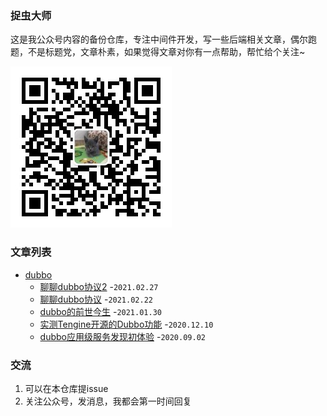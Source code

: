 ### 捉虫大师

这是我公众号内容的备份仓库，专注中间件开发，写一些后端相关文章，偶尔跑题，不是标题党，文章朴素，如果觉得文章对你有一点帮助，帮忙给个关注~

![捉虫大师](./qrcode_small.jpg)

### 文章列表

- [dubbo](./dubbo)
  - [聊聊dubbo协议2](./dubbo/聊聊dubbo协议2.md) -`2021.02.27`
  - [聊聊dubbo协议](./dubbo/聊聊dubbo协议.md) -`2021.02.22`
  - [dubbo的前世今生](./dubbo/dubbo的前世今生.md) -`2021.01.30`
  - [实测Tengine开源的Dubbo功能](./dubbo/实测Tengine开源的Dubbo功能.md) -`2020.12.10`
  - [dubbo应用级服务发现初体验](./dubbo/dubbo应用级服务发现初体验.md) -`2020.09.02`
  

### 交流
1. 可以在本仓库提issue
2. 关注公众号，发消息，我都会第一时间回复

